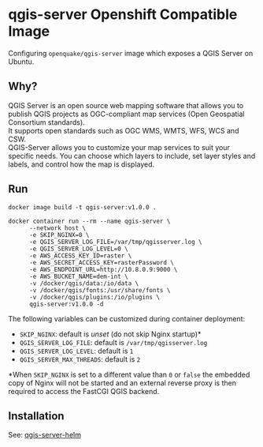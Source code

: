 # qgis-server Openshift Compatible Image

Configuring `openquake/qgis-server` image which exposes a QGIS Server on Ubuntu.
  
## Why?

QGIS Server is an open source web mapping software that allows you to publish QGIS projects as OGC-compliant map services (Open Geospatial Consortium standards).  
It supports open standards such as OGC WMS, WMTS, WFS, WCS and CSW.  
QGIS-Server allows you to customize your map services to suit your specific needs. You can choose which layers to include, set layer styles and labels, and control how the map is displayed.
  
## Run

```
docker image build -t qgis-server:v1.0.0 .
```
```
docker container run --rm --name qgis-server \
      --network host \
      -e SKIP_NGINX=0 \
      -e QGIS_SERVER_LOG_FILE=/var/tmp/qgisserver.log \
      -e QGIS_SERVER_LOG_LEVEL=0 \
      -e AWS_ACCESS_KEY_ID=raster \
      -e AWS_SECRET_ACCESS_KEY=rasterPassword \
      -e AWS_ENDPOINT_URL=http://10.8.0.9:9000 \
      -e AWS_BUCKET_NAME=dem-int \
      -v /docker/qgis/data:/io/data \
      -v /docker/qgis/fonts:/usr/share/fonts \
      -v /docker/qgis/plugins:/io/plugins \
      qgis-server:v1.0.0 -d
```

The following variables can be customized during container deployment:

- `SKIP_NGINX`: default is _unset_ (do not skip Nginx startup)*
- `QGIS_SERVER_LOG_FILE`: default is `/var/tmp/qgisserver.log`
- `QGIS_SERVER_LOG_LEVEL`: default is `1`
- `QGIS_SERVER_MAX_THREADS`: default is `2`

*When `SKIP_NGINX` is set to a different value than `0` or `false` the embedded copy of Nginx will not be started and an external reverse proxy is then required to access the FastCGI QGIS backend.
  
## Installation

See: [qgis-server-helm](https://github.com/MapColonies/qgis-server-helm)